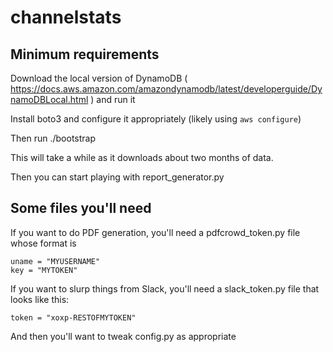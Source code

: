 # channelstats

## Minimum requirements

Download the local version of DynamoDB ( https://docs.aws.amazon.com/amazondynamodb/latest/developerguide/DynamoDBLocal.html ) and run it

Install boto3 and configure it appropriately (likely using `aws configure`)

Then run ./bootstrap

This will take a while as it downloads about two months of data.

Then you can start playing with report_generator.py

## Some files you'll need

If you want to do PDF generation, you'll need a pdfcrowd_token.py file whose format is
```
uname = "MYUSERNAME"
key = "MYTOKEN"
```

If you want to slurp things from Slack, you'll need a slack_token.py file that looks like this:
```
token = "xoxp-RESTOFMYTOKEN"
```

And then you'll want to tweak config.py as appropriate
